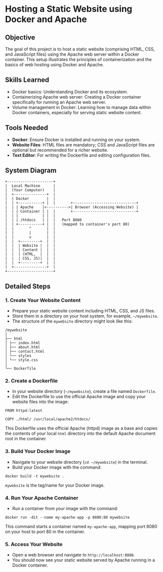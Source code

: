 # Hosting a Static Website using Docker and Apache

## Objective

The goal of this project is to host a static website (comprising HTML, CSS, and JavaScript files) using the Apache web server within a Docker container. This setup illustrates the principles of containerization and the basics of web hosting using Docker and Apache.

## Skills Learned

- Docker basics: Understanding Docker and its ecosystem.
- Containerizing Apache web server: Creating a Docker container specifically for running an Apache web server.
- Volume management in Docker: Learning how to manage data within Docker containers, especially for serving static website content.

## Tools Needed

- **Docker**: Ensure Docker is installed and running on your system.
- **Website Files**: HTML files are mandatory; CSS and JavaScript files are optional but recommended for a richer website.
- **Text Editor**: For writing the Dockerfile and editing configuration files.

## System Diagram

```
+---------------------+
|  Local Machine      |
|  (Your Computer)    |
|  +---------------+  |
|  | Docker        |  |
|  | +-----------+ |  |       +-----------------------------+
|  | | Apache    |<---------->| Browser (Accessing Website) |
|  | | Container | |  |       +-----------------------------+
|  | |           | |  |
|  | | /htdocs   | |  |   Port 8080
|  | +-----------+ |  |   (mapped to container's port 80)
|  |       ^       |  |
|  |       |       |  |
|  |       v       |  |
|  |  +---------+  |  |
|  |  | Website |  |  |
|  |  | Content |  |  |
|  |  | (HTML,  |  |  |
|  |  | CSS, JS)|  |  |
|  |  +---------+  |  |
|  +---------------+  |
+---------------------+
```

## Detailed Steps

### 1. Create Your Website Content

- Prepare your static website content including HTML, CSS, and JS files.
- Store them in a directory on your host system, for example, `~/mywebsite`.
- The structure of the `mywebsite` directory might look like this:

```
/mywebsite
│
├── html
│ ├── index.html
│ ├── about.html
│ ├── contact.html
│ └── styles
│ └── style.css
│
└── Dockerfile
```

### 2. Create a Dockerfile

- In your website directory (`~/mywebsite`), create a file named `Dockerfile`.
- Edit the Dockerfile to use the official Apache image and copy your website files into the image:

```
FROM httpd:latest

COPY ./html/ /usr/local/apache2/htdocs/
```

This Dockerfile uses the official Apache (httpd) image as a base and copies the contents of your local `html` directory into the default Apache document root in the container.

### 3. Build Your Docker Image

- Navigate to your website directory (`cd ~/mywebsite`) in the terminal.
- Build your Docker image with the command:

```
docker build -t mywebsite .
```

`mywebsite` is the tag/name for your Docker image.

### 4. Run Your Apache Container

- Run a container from your image with the command:

```
docker run -dit --name my-apache-app -p 8080:80 mywebsite
```

This command starts a container named `my-apache-app`, mapping port 8080 on your host to port 80 in the container.

### 5. Access Your Website

- Open a web browser and navigate to `http://localhost:8080`.
- You should now see your static website served by Apache running in a Docker container.
